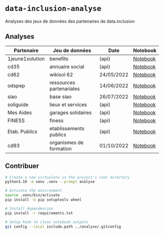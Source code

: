 # `data-inclusion-analyse`

Analyses des jeux de données des partenaires de data.inclusion

## Analyses

| Partenaire      | Jeu de données           | Date       | Notebook                                                     |
| --------------- | ------------------------ | ---------- | ------------------------------------------------------------ |
| 1jeune1solution | benefits                 | (api)      | [Notebook](./notebooks/1j1s/benefits.ipynb)                  |
| cd35            | annuaire social          | (api)      | [Notebook](./notebooks/cd35/annuaire_social.ipynb)           |
| cd62            | wikisol 62               | 24/05/2022 | [Notebook](./notebooks/cd62/analyse-cd62.ipynb)              |
| odspep          | ressources partenariales | 14/06/2022 | [Notebook](./notebooks/odspep/analyse.ipynb)                 |
| siao            | base siao                | 26/07/2022 | [Notebook](./notebooks/siao/analyse.ipynb)                   |
| soliguide       | lieux et services        | (api)      | [Notebook](./notebooks/soliguide/analyse.ipynb)              |
| Mes Aides       | garages solidaires       | (api)      | [Notebook](./notebooks/garages_solidaires/analyse-gs.ipynb)  |
| FINESS          | finess                   | (api)      | [Notebook](./notebooks/finess/analyse.ipynb)                 |
| Etab. Publics   | etablissements publics   | (api)      | [Notebook](./notebooks/etablissements-publics/Analyse.ipynb) |
| cd93            | organismes de formation  | 01/10/2022 | [Notebook](./notebooks/cd93/analyse.ipynb)                   |

## Contribuer

```bash
# Create a new virtualenv in the project's root directory
python3.10 -m venv .venv --prompt analyse

# Activate the environment
source .venv/bin/activate
pip install -U pip setuptools wheel

# Install dependencies
pip install -r requirements.txt

# Setup hook to clean notebook outputs
git config --local include.path ../analyse/.gitconfig
```
